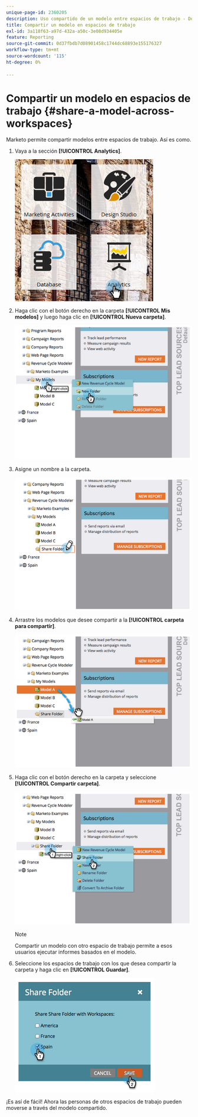 ```yaml
---
unique-page-id: 2360205
description: Uso compartido de un modelo entre espacios de trabajo - Documentos de Marketo - Documentación del producto
title: Compartir un modelo en espacios de trabajo
exl-id: 3a118f63-a97d-432a-a50c-3e08d934405e
feature: Reporting
source-git-commit: 0d37fbdb7d08901458c1744dc68893e155176327
workflow-type: tm+mt
source-wordcount: '115'
ht-degree: 0%

---
```


# Compartir un modelo en espacios de trabajo {#share-a-model-across-workspaces}

Marketo permite compartir modelos entre espacios de trabajo. Así es como.

1. Vaya a la sección **[!UICONTROL Analytics]**.

   ![](assets/analytics.png)

1. Haga clic con el botón derecho en la carpeta **[!UICONTROL Mis modelos]** y luego haga clic en **[!UICONTROL Nueva carpeta]**.

   ![](assets/image2014-10-3-14-3a5-3a23.png)

1. Asigne un nombre a la carpeta.

   ![](assets/image2014-10-3-14-3a5-3a38.png)

1. Arrastre los modelos que desee compartir a la **[!UICONTROL carpeta para compartir]**.

   ![](assets/image2014-10-3-14-3a5-3a52.png)

1. Haga clic con el botón derecho en la carpeta y seleccione **[!UICONTROL Compartir carpeta]**.

   ![](assets/image2014-10-3-14-3a6-3a9.png)

   >[!NOTE]
   >
   >Compartir un modelo con otro espacio de trabajo permite a esos usuarios ejecutar informes basados en el modelo.

1. Seleccione los espacios de trabajo con los que desea compartir la carpeta y haga clic en **[!UICONTROL Guardar]**.

   ![](assets/image2014-10-3-14-3a6-3a22.png)

¡Es así de fácil! Ahora las personas de otros espacios de trabajo pueden moverse a través del modelo compartido.
